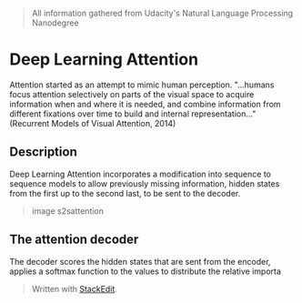 > All information gathered from Udacity's Natural Language Processing Nanodegree

# Deep Learning Attention

Attention started as an attempt to mimic human perception. "...humans focus attention selectively on parts of the visual space to acquire information when and where it is needed, and combine information from different fixations over time to build and internal representation..." (Recurrent Models of Visual Attention, 2014)

## Description

Deep Learning Attention incorporates a modification into sequence to sequence models to allow previously missing information, hidden states from the first up to the second last, to be sent to the decoder.

> image s2sattention

## The attention decoder

The decoder scores the hidden states that are sent from the encoder, applies a softmax function to the values to distribute the relative importa


> Written with [StackEdit](https://stackedit.io/).
<!--stackedit_data:
eyJoaXN0b3J5IjpbLTQ4MzUzNTU0NywtMTA3NTY0MDMyMSw3ND
g1MjAxOTVdfQ==
-->